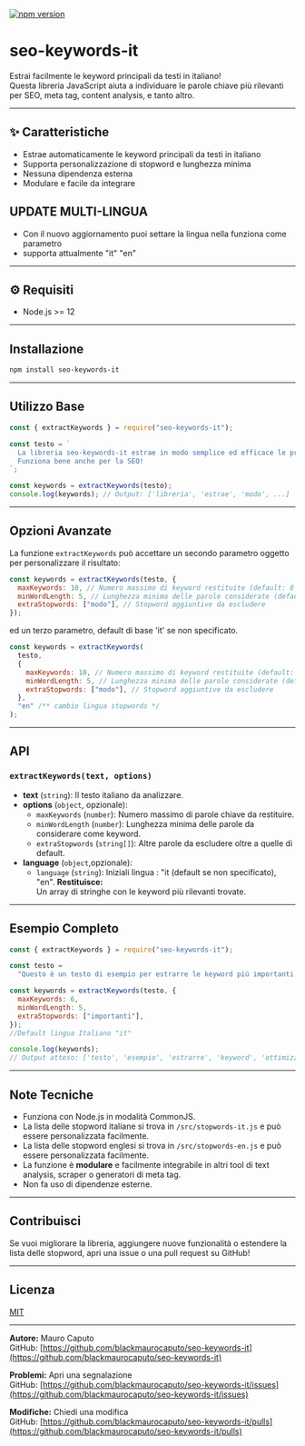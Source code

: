 [![npm version](https://img.shields.io/npm/v/seo-keywords-it.svg)](https://www.npmjs.com/package/seo-keywords-it)

# seo-keywords-it

Estrai facilmente le keyword principali da testi in italiano!  
Questa libreria JavaScript aiuta a individuare le parole chiave più rilevanti per SEO, meta tag, content analysis, e tanto altro.

---

## ✨ Caratteristiche

- Estrae automaticamente le keyword principali da testi in italiano
- Supporta personalizzazione di stopword e lunghezza minima
- Nessuna dipendenza esterna
- Modulare e facile da integrare

## UPDATE MULTI-LINGUA

- Con il nuovo aggiornamento puoi settare la lingua nella funziona come parametro
- supporta attualmente "it" "en"

---

## ⚙️ Requisiti

- Node.js >= 12

---

## Installazione

```bash
npm install seo-keywords-it
```

---

## Utilizzo Base

```js
const { extractKeywords } = require("seo-keywords-it");

const testo = `
  La libreria seo-keywords-it estrae in modo semplice ed efficace le principali parole chiave dai testi italiani.
  Funziona bene anche per la SEO!
`;

const keywords = extractKeywords(testo);
console.log(keywords); // Output: ['libreria', 'estrae', 'modo', ...]
```

---

## Opzioni Avanzate

La funzione `extractKeywords` può accettare un secondo parametro oggetto per personalizzare il risultato:

```js
const keywords = extractKeywords(testo, {
  maxKeywords: 10, // Numero massimo di keyword restituite (default: 8 o 15 in base al testo)
  minWordLength: 5, // Lunghezza minima delle parole considerate (default: 4)
  extraStopwords: ["modo"], // Stopword aggiuntive da escludere
});
```

ed un terzo parametro, default di base 'it' se non specificato.

```js
const keywords = extractKeywords(
  testo,
  {
    maxKeywords: 10, // Numero massimo di keyword restituite (default: 8 o 15 in base al testo)
    minWordLength: 5, // Lunghezza minima delle parole considerate (default: 4)
    extraStopwords: ["modo"], // Stopword aggiuntive da escludere
  },
  "en" /** cambio lingua stopwords */
);
```

---

## API

### `extractKeywords(text, options)`

- **text** (`string`): Il testo italiano da analizzare.
- **options** (`object`, opzionale):
  - `maxKeywords` (`number`): Numero massimo di parole chiave da restituire.
  - `minWordLength` (`number`): Lunghezza minima delle parole da considerare come keyword.
  - `extraStopwords` (`string[]`): Altre parole da escludere oltre a quelle di default.
- **language** (`object`,opzionale):
  - `language` (`string`): Iniziali lingua : "it (default se non specificato), "en".
    **Restituisce:**  
    Un array di stringhe con le keyword più rilevanti trovate.

---

## Esempio Completo

```js
const { extractKeywords } = require("seo-keywords-it");

const testo =
  "Questo è un testo di esempio per estrarre le keyword più importanti e ottimizzare la SEO.";

const keywords = extractKeywords(testo, {
  maxKeywords: 6,
  minWordLength: 5,
  extraStopwords: ["importanti"],
});
//Default lingua Italiano "it"

console.log(keywords);
// Output atteso: ['testo', 'esempio', 'estrarre', 'keyword', 'ottimizzare', 'seo']
```

---

## Note Tecniche

- Funziona con Node.js in modalità CommonJS.
- La lista delle stopword italiane si trova in `/src/stopwords-it.js` e può essere personalizzata facilmente.
- La lista delle stopword englesi si trova in `/src/stopwords-en.js` e può essere personalizzata facilmente.
- La funzione è **modulare** e facilmente integrabile in altri tool di text analysis, scraper o generatori di meta tag.
- Non fa uso di dipendenze esterne.

---

## Contribuisci

Se vuoi migliorare la libreria, aggiungere nuove funzionalità o estendere la lista delle stopword, apri una issue o una pull request su GitHub!

---

## Licenza

[MIT](./LICENSE)

---

**Autore:** Mauro Caputo  
GitHub: [https://github.com/blackmaurocaputo/seo-keywords-it](https://github.com/blackmaurocaputo/seo-keywords-it)

**Problemi:** Apri una segnalazione  
GitHub: [https://github.com/blackmaurocaputo/seo-keywords-it/issues](https://github.com/blackmaurocaputo/seo-keywords-it/issues)

**Modifiche:** Chiedi una modifica  
GitHub: [https://github.com/blackmaurocaputo/seo-keywords-it/pulls](https://github.com/blackmaurocaputo/seo-keywords-it/pulls)
